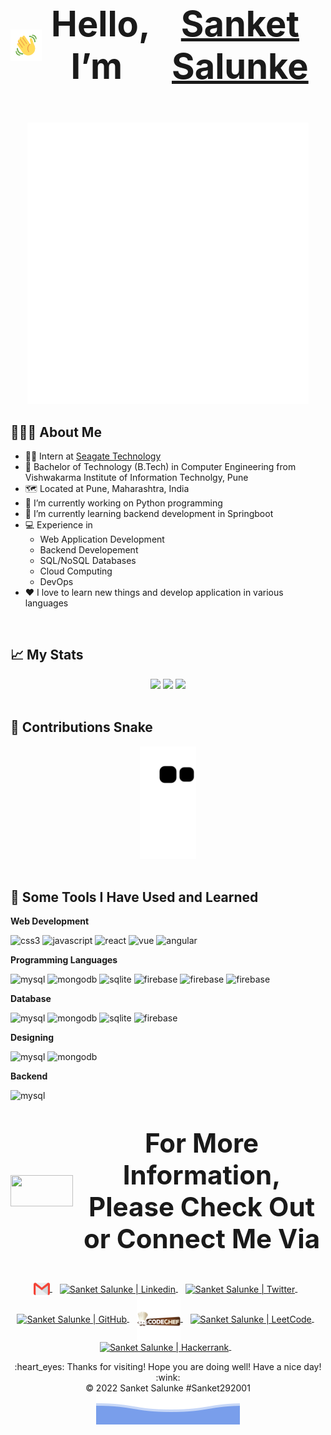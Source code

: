 <!-- Title Section -->
# <p align="center" style="font-size:2em;display:flex; align-items:center; justify-content:center; margin-top:8px"> <img src="https://raw.githubusercontent.com/sanket292001/sanket292001/main/gif/wave.gif" height="50" width="50" style="margin-right:8px"></img> Hello, I’m&nbsp; <a href="https://github.com/sanket292001">Sanket Salunke</a></p>

<!-- Profile -->
<div align="center">
<img src="https://raw.githubusercontent.com/sanket292001/sanket292001/main/gif/coding_person.gif" width="450"></img>
</div>

<!-- About Me -->
## 👨🏻‍💻 About Me
<div>
  
- 👨‍💼 Intern at [Seagate Technology](https://www.seagate.com/in/en/)
- 📄 Bachelor of Technology (B.Tech) in Computer Engineering from Vishwakarma Institute of Information Technolgy, Pune
- 🗺️ Located at Pune, Maharashtra, India
- 🔭 I’m currently working on Python programming
- 🌱 I’m currently learning backend development in Springboot
- 💻 Experience in
  - Web Application Development
  - Backend Developement
  - SQL/NoSQL Databases
  - Cloud Computing
  - DevOps
- ❤️ I love to learn new things and develop application in various languages

</div>

<br />


<!-- Stats -->
## 📈 My Stats

<div align="center">
  <img height="180em" src="https://github-readme-stats.vercel.app/api?username=sanket292001&count_private=true"></img>
  <img height="180em" src="https://github-readme-stats.vercel.app/api/top-langs/?username=sanket292001&layout=compact"></img>
  <img height="180em" src="http://github-readme-streak-stats.herokuapp.com?user=sanket292001"></img>
</div>

<br />

<!-- Contribitions Snake -->
## 🐍&nbsp;Contributions Snake

<div align="center">
  <img height="180em" src="https://github.com/sanket292001/sanket292001/blob/output/github-contribution-grid-snake.svg"></img>
</div>

<br />

<!-- Tech Stack -->
## 🚀&nbsp;Some Tools I Have Used and Learned

<div>

**Web Development**
<p align="left">
  <img src="https://cdn.jsdelivr.net/gh/devicons/devicon/icons/css3/css3-original.svg" alt="css3" width="65" height="65"/>
  <img src="https://cdn.jsdelivr.net/gh/devicons/devicon/icons/javascript/javascript-original.svg"  alt="javascript" width="65" height="65"/>
  <img src="https://cdn.jsdelivr.net/gh/devicons/devicon/icons/react/react-original.svg"  alt="react" width="65" height="65"/>
  <img src="https://cdn.jsdelivr.net/gh/devicons/devicon/icons/vuejs/vuejs-original.svg" alt="vue" width="65" height="65"/>
  <img src="https://cdn.jsdelivr.net/gh/devicons/devicon/icons/angularjs/angularjs-original.svg" alt="angular" width="65" height="65"/>
</p>

**Programming Languages**
<p align="left">
  <img src="https://cdn.jsdelivr.net/gh/devicons/devicon/icons/c/c-original.svg" alt="mysql" width="65" height="65"/>  
  <img src="https://cdn.jsdelivr.net/gh/devicons/devicon/icons/cplusplus/cplusplus-original.svg" alt="mongodb" width="65" height="65"/>
  <img src="https://cdn.jsdelivr.net/gh/devicons/devicon/icons/java/java-original.svg"  alt="sqlite" width="65" height="65"/>
  <img src="https://cdn.jsdelivr.net/gh/devicons/devicon/icons/javascript/javascript-plain.svg"  alt="firebase" width="65" height="65"/>
  <img src="https://cdn.jsdelivr.net/gh/devicons/devicon/icons/typescript/typescript-plain.svg"  alt="firebase" width="65" height="65"/>
  <img src="https://cdn.jsdelivr.net/gh/devicons/devicon/icons/python/python-plain.svg"  alt="firebase" width="65" height="65"/>
</p>


**Database**
<p align="left">
  <img src="https://cdn.jsdelivr.net/gh/devicons/devicon/icons/mysql/mysql-original.svg" alt="mysql" width="65" height="65"/>  
  <img src="https://cdn.jsdelivr.net/gh/devicons/devicon/icons/mongodb/mongodb-original.svg" alt="mongodb" width="65" height="65"/>
  <img src="https://cdn.jsdelivr.net/gh/devicons/devicon/icons/sqlite/sqlite-original.svg"  alt="sqlite" width="65" height="65"/>
  <img src="https://cdn.jsdelivr.net/gh/devicons/devicon/icons/firebase/firebase-plain.svg"  alt="firebase" width="65" height="65"/>
</p>

**Designing**
<p align="left">
  <img src="https://cdn.jsdelivr.net/gh/devicons/devicon/icons/figma/figma-original.svg" alt="mysql" width="65" height="65"/>  
  <img src="https://cdn.jsdelivr.net/gh/devicons/devicon/icons/xd/xd-plain.svg" alt="mongodb" width="65" height="65"/>
</p>

**Backend**
<p align="left">
  <img src="https://cdn.jsdelivr.net/gh/devicons/devicon/icons/express/express-original.svg" alt="mysql" width="65" height="65"/>  
</p>
    
</div>

<!-- Contact Me -->
## <p align="center" style="font-size:2em;display:flex; align-items:center; justify-content:center;"> <img src="https://raw.githubusercontent.com/ShahriarShafin/ShahriarShafin/main/Assets/handshake.gif" height="50" width="100" style="margin-right:8px"></img> For More Information, Please Check Out or Connect Me Via</p>

<p align="center">

  <a href="mailto:salunkess2001@gmail.com" target="_blank">
    <img align="center" alt="Sanket Salunke | Gmail" width="26px" src="https://github.com/SatYu26/SatYu26/blob/master/Assets/Gmail.svg" />
  </a> &nbsp;&nbsp;
  
  <a href="https://www.linkedin.com/in/sanket292001" target="_blank">
    <img align="center" alt="Sanket Salunke | Linkedin" width="24px" src="https://cdn.jsdelivr.net/gh/devicons/devicon/icons/linkedin/linkedin-original.svg" />
  </a> &nbsp;&nbsp;
  
  <a href="https://twitter.com/Sanket292001" target="_blank">
    <img align="center" alt="Sanket Salunke | Twitter" width="24px"src="https://cdn.jsdelivr.net/gh/devicons/devicon/icons/twitter/twitter-original.svg" />
  </a> &nbsp;&nbsp;
  
  <a href="https://github.com/sanket292001" target="_blank">
    <img align="center" alt="Sanket Salunke | GitHub" width="24px" src="https://cdn.jsdelivr.net/gh/devicons/devicon/icons/github/github-original.svg" />
  </a> &nbsp;&nbsp;
  
  <a href="https://www.codechef.com/users/sanket292001" target="_blank">
    <img align="center" alt="Sanket Salunke | Codechef" width="70px" src="https://raw.githubusercontent.com/github/explore/c432a21abaa4326f9e64194b3a0a7224b4069ace/topics/codechef/codechef.png" />
  </a> &nbsp;&nbsp;

<a href="https://leetcode.com/salunkess2001" target="_blank">
    <img align="center" alt="Sanket Salunke | LeetCode" width="24px" src="https://leetcode.com/_next/static/images/logo-dark-c96c407d175e36c81e236fcfdd682a0b.png" />
  </a> &nbsp;&nbsp;
  
  <a href="https://www.hackerrank.com/Sanket292001" target="_blank">
    <img align="center" alt="Sanket Salunke | Hackerrank" width="35px" src="https://upload.wikimedia.org/wikipedia/commons/thumb/6/65/HackerRank_logo.png/600px-HackerRank_logo.png?20180109055843" />
  </a> &nbsp;&nbsp;

<p> 

<div align="center">
  :heart_eyes: Thanks for visiting! Hope you are doing well! Have a nice day! :wink: <br/>
  &copy; 2022 Sanket Salunke #Sanket292001
</div>

<div align="center">
<img src="https://raw.githubusercontent.com/sanket292001/sanket292001/main/images/bottom_waves.svg"></img>
</div>
